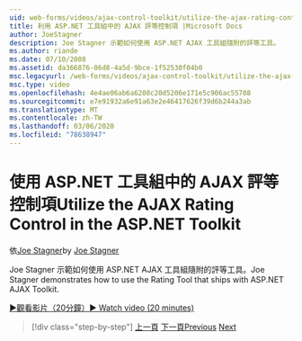 ```yaml
---
uid: web-forms/videos/ajax-control-toolkit/utilize-the-ajax-rating-control-in-the-aspnet-toolkit
title: 利用 ASP.NET 工具組中的 AJAX 評等控制項 |Microsoft Docs
author: JoeStagner
description: Joe Stagner 示範如何使用 ASP.NET AJAX 工具組隨附的評等工具。
ms.author: riande
ms.date: 07/10/2008
ms.assetid: da366876-06d8-4a5d-9bce-1f52530f04b0
msc.legacyurl: /web-forms/videos/ajax-control-toolkit/utilize-the-ajax-rating-control-in-the-aspnet-toolkit
msc.type: video
ms.openlocfilehash: 4e4ae06ab6a6208c20d5206e171e5c906ac55708
ms.sourcegitcommit: e7e91932a6e91a63e2e46417626f39d6b244a3ab
ms.translationtype: MT
ms.contentlocale: zh-TW
ms.lasthandoff: 03/06/2020
ms.locfileid: "78638947"
---
```

# <a name="utilize-the-ajax-rating-control-in-the-aspnet-toolkit"></a><span data-ttu-id="f43c7-103">使用 ASP.NET 工具組中的 AJAX 評等控制項</span><span class="sxs-lookup"><span data-stu-id="f43c7-103">Utilize the AJAX Rating Control in the ASP.NET Toolkit</span></span>

<span data-ttu-id="f43c7-104">依[Joe Stagner](https://github.com/JoeStagner)</span><span class="sxs-lookup"><span data-stu-id="f43c7-104">by [Joe Stagner](https://github.com/JoeStagner)</span></span>

<span data-ttu-id="f43c7-105">Joe Stagner 示範如何使用 ASP.NET AJAX 工具組隨附的評等工具。</span><span class="sxs-lookup"><span data-stu-id="f43c7-105">Joe Stagner demonstrates how to use the Rating Tool that ships with ASP.NET AJAX Toolkit.</span></span>

[<span data-ttu-id="f43c7-106">&#9654;觀看影片（20分鐘）</span><span class="sxs-lookup"><span data-stu-id="f43c7-106">&#9654; Watch video (20 minutes)</span></span>](https://channel9.msdn.com/Blogs/ASP-NET-Site-Videos/utilize-the-ajax-rating-control-in-the-aspnet-toolkit)

> [!div class="step-by-step"]
> <span data-ttu-id="f43c7-107">[上一頁](how-do-i-the-ajax-toolkit-reorder-control.md)
> [下一頁](control-extenders.md)</span><span class="sxs-lookup"><span data-stu-id="f43c7-107">[Previous](how-do-i-the-ajax-toolkit-reorder-control.md)
[Next](control-extenders.md)</span></span>
